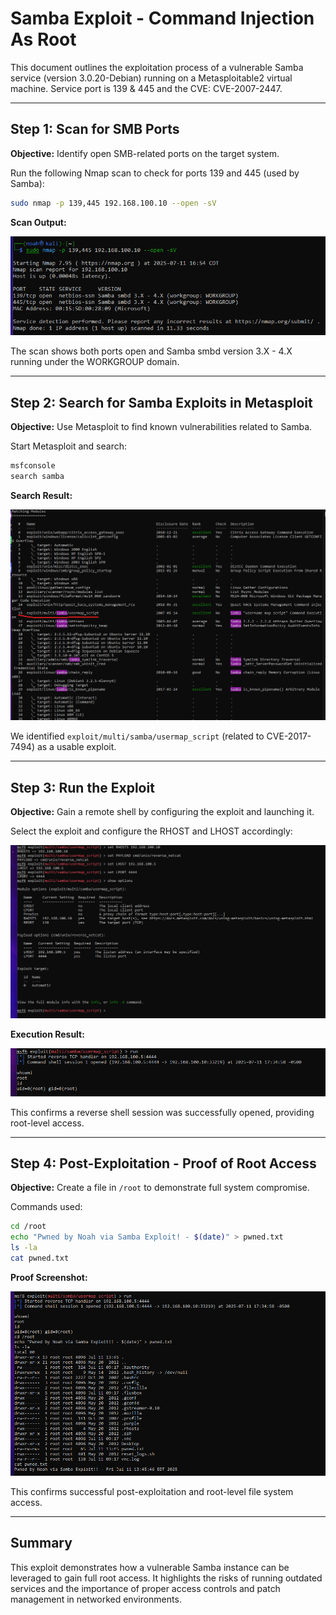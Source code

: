 # Samba Exploit - Command Injection As Root

This document outlines the exploitation process of a vulnerable Samba service (version 3.0.20-Debian) running on a Metasploitable2 virtual machine. Service port is 139 & 445 and the CVE: CVE-2007-2447.

---

## Step 1: Scan for SMB Ports

**Objective:** Identify open SMB-related ports on the target system.

Run the following Nmap scan to check for ports 139 and 445 (used by Samba):

```bash
sudo nmap -p 139,445 192.168.100.10 --open -sV
```

**Scan Output:**

![Samba Port Scan](images/Samba_Scan.png)

The scan shows both ports open and Samba smbd version 3.X - 4.X running under the WORKGROUP domain.

---

## Step 2: Search for Samba Exploits in Metasploit

**Objective:** Use Metasploit to find known vulnerabilities related to Samba.

Start Metasploit and search:

```bash
msfconsole
search samba
```

**Search Result:**

![Usermap Script Exploit Found](images/Usermap_Script.png)

We identified `exploit/multi/samba/usermap_script` (related to CVE-2017-7494) as a usable exploit.

---

## Step 3: Run the Exploit

**Objective:** Gain a remote shell by configuring the exploit and launching it.

Select the exploit and configure the RHOST and LHOST accordingly:

![Exploit Configuration](images/Samba_Setup.png)

**Execution Result:**

![Exploit Result - Session Opened](images/Samba_Run_Result.png)

This confirms a reverse shell session was successfully opened, providing root-level access.

---

## Step 4: Post-Exploitation - Proof of Root Access

**Objective:** Create a file in `/root` to demonstrate full system compromise.

Commands used:

```bash
cd /root
echo "Pwned by Noah via Samba Exploit! - $(date)" > pwned.txt
ls -la
cat pwned.txt
```

**Proof Screenshot:**

![Proof-of-Concept File](images/Samba_POC.png)

This confirms successful post-exploitation and root-level file system access.

---

## Summary

This exploit demonstrates how a vulnerable Samba instance can be leveraged to gain full root access. It highlights the risks of running outdated services and the importance of proper access controls and patch management in networked environments.